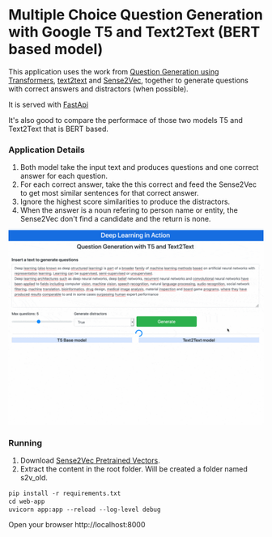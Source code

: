 # Multiple Choice Question Generation with Google T5 and Text2Text (BERT based model)
This application uses the work from [Question Generation using Transformers](https://github.com/patil-suraj/question_generation), [text2text](https://github.com/artitw/text2text) and [Sense2Vec](https://github.com/explosion/sense2vec), together to generate questions with correct answers and distractors (when possible).

It is served with [FastApi](https://fastapi.tiangolo.com)

It's also good to compare the performace of those two models T5 and Text2Text that is BERT based.


### Application Details
1. Both model take the input text and produces questions and one correct answer for each question.
2. For each correct answer, take the this correct and feed the Sense2Vec to get most similar sentences for that correct answer.
3. Ignore the highest score similarities to produce the distractors.
4. When the answer is a noun refering to person name or entity, the Sense2Vec don't find a candidate and the return is none. 

![question_generation](demo.gif)

### Running 
1. Download [Sense2Vec Pretrained Vectors](https://github.com/explosion/sense2vec/releases/download/v1.0.0/s2v_reddit_2015_md.tar.gz).
2. Extract the content in the root folder. Will be created a folder named s2v_old.

```
pip install -r requirements.txt
cd web-app
uvicorn app:app --reload --log-level debug
```

Open your browser http://localhost:8000


